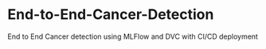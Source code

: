 # End-to-End-Cancer-Detection
End to End Cancer detection using MLFlow and DVC with CI/CD deployment
